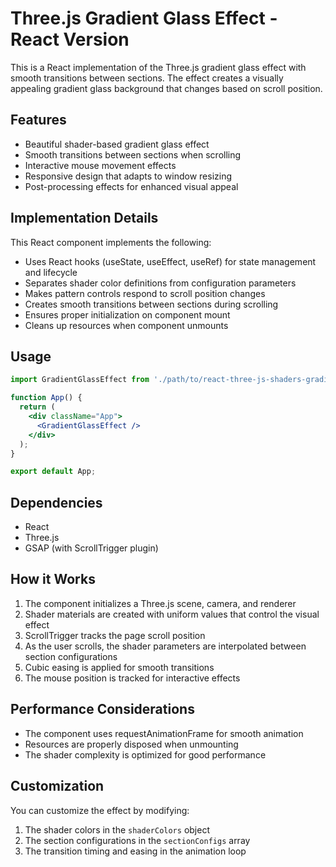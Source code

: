 # Three.js Gradient Glass Effect - React Version

This is a React implementation of the Three.js gradient glass effect with smooth transitions between sections. The effect creates a visually appealing gradient glass background that changes based on scroll position.

## Features

- Beautiful shader-based gradient glass effect
- Smooth transitions between sections when scrolling
- Interactive mouse movement effects
- Responsive design that adapts to window resizing
- Post-processing effects for enhanced visual appeal

## Implementation Details

This React component implements the following:

- Uses React hooks (useState, useEffect, useRef) for state management and lifecycle
- Separates shader color definitions from configuration parameters
- Makes pattern controls respond to scroll position changes
- Creates smooth transitions between sections during scrolling
- Ensures proper initialization on component mount
- Cleans up resources when component unmounts

## Usage

```jsx
import GradientGlassEffect from './path/to/react-three-js-shaders-gradient-glass';

function App() {
  return (
    <div className="App">
      <GradientGlassEffect />
    </div>
  );
}

export default App;
```

## Dependencies

- React
- Three.js
- GSAP (with ScrollTrigger plugin)

## How it Works

1. The component initializes a Three.js scene, camera, and renderer
2. Shader materials are created with uniform values that control the visual effect
3. ScrollTrigger tracks the page scroll position
4. As the user scrolls, the shader parameters are interpolated between section configurations
5. Cubic easing is applied for smooth transitions
6. The mouse position is tracked for interactive effects

## Performance Considerations

- The component uses requestAnimationFrame for smooth animation
- Resources are properly disposed when unmounting
- The shader complexity is optimized for good performance

## Customization

You can customize the effect by modifying:

1. The shader colors in the `shaderColors` object
2. The section configurations in the `sectionConfigs` array
3. The transition timing and easing in the animation loop
